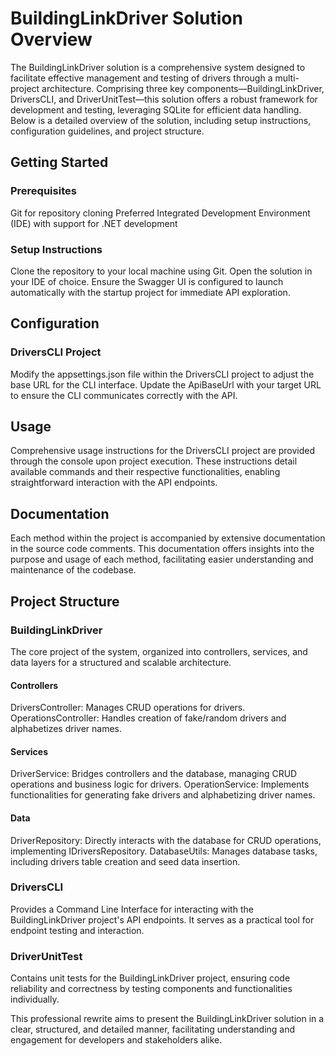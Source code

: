 # BuildingLinkDriver Solution Overview
The BuildingLinkDriver solution is a comprehensive system designed to facilitate effective management and testing of drivers through a multi-project architecture. Comprising three key components—BuildingLinkDriver, DriversCLI, and DriverUnitTest—this solution offers a robust framework for development and testing, leveraging SQLite for efficient data handling. Below is a detailed overview of the solution, including setup instructions, configuration guidelines, and project structure.

## Getting Started
### Prerequisites
Git for repository cloning
Preferred Integrated Development Environment (IDE) with support for .NET development
### Setup Instructions
Clone the repository to your local machine using Git.
Open the solution in your IDE of choice.
Ensure the Swagger UI is configured to launch automatically with the startup project for immediate API exploration.
## Configuration
### DriversCLI Project
Modify the appsettings.json file within the DriversCLI project to adjust the base URL for the CLI interface. Update the ApiBaseUrl with your target URL to ensure the CLI communicates correctly with the API.

## Usage
Comprehensive usage instructions for the DriversCLI project are provided through the console upon project execution. These instructions detail available commands and their respective functionalities, enabling straightforward interaction with the API endpoints.

## Documentation
Each method within the project is accompanied by extensive documentation in the source code comments. This documentation offers insights into the purpose and usage of each method, facilitating easier understanding and maintenance of the codebase.

## Project Structure
### BuildingLinkDriver
The core project of the system, organized into controllers, services, and data layers for a structured and scalable architecture.

#### Controllers
DriversController: Manages CRUD operations for drivers.
OperationsController: Handles creation of fake/random drivers and alphabetizes driver names.
#### Services
DriverService: Bridges controllers and the database, managing CRUD operations and business logic for drivers.
OperationService: Implements functionalities for generating fake drivers and alphabetizing driver names.
#### Data
DriverRepository: Directly interacts with the database for CRUD operations, implementing IDriversRepository.
DatabaseUtils: Manages database tasks, including drivers table creation and seed data insertion.
### DriversCLI
Provides a Command Line Interface for interacting with the BuildingLinkDriver project's API endpoints. It serves as a practical tool for endpoint testing and interaction.

### DriverUnitTest
Contains unit tests for the BuildingLinkDriver project, ensuring code reliability and correctness by testing components and functionalities individually.

This professional rewrite aims to present the BuildingLinkDriver solution in a clear, structured, and detailed manner, facilitating understanding and engagement for developers and stakeholders alike.
